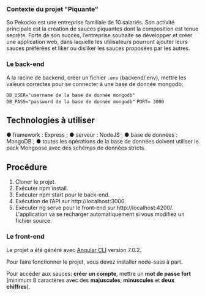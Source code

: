 ### Contexte du projet "Piquante"

So Pekocko est une entreprise familiale de 10 salariés. Son activité principale est la création
de sauces piquantes dont la composition est tenue secrète. Forte de son succès, l’entreprise
souhaite se développer et créer une application web, dans laquelle les utilisateurs pourront
ajouter leurs sauces préférées et liker ou disliker les sauces proposées par les autres.


### Le back-end

A la racine de backend, créer un fichier `.env` (backend/.env), mettre les valeurs correctes pour se connecter à une base de donnée mongodb:

`DB_USER="username de la base de donnée mongodb"`  
`DB_PASS="password de la base de donnée mongodb"`
`PORT= 3000`


## Technologies à utiliser
● framework : Express ;
● serveur : NodeJS ;
● base de données : MongoDB ;
● toutes les opérations de la base de données doivent utiliser le pack Mongoose avec des schémas de données stricts.

## Procédure
1. Cloner le projet.
2. Exécuter npm install.
3. Exécuter npm start pour le back-end.
4. Exécution de l’API sur http://localhost:3000.
5. Exécuter ng serve pour le front-end sur http://localhost:4200/. L'application va se recharger automatiquement si vous modifiez un fichier source.


### Le front-end

Le projet a été généré avec [Angular CLI](https://github.com/angular/angular-cli) version 7.0.2.

Pour faire fonctionner le projet, vous devez installer node-sass à part.

Pour accéder aux sauces: **créer un compte**, mettre un **mot de passe fort** (minimum 8 caractères avec des **majuscules**, **minuscules** et **deux chiffres**).